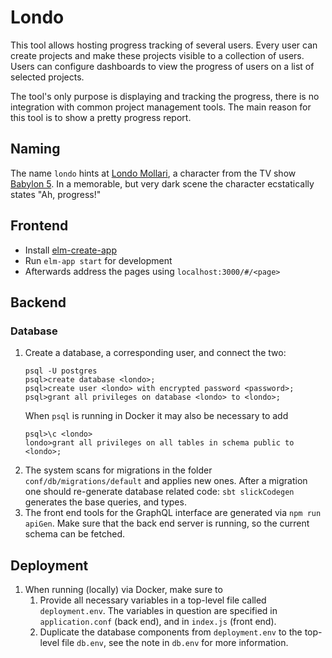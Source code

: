 # Londo

This tool allows hosting progress tracking of several users. Every user can create projects and make these projects visible to a collection of users. Users can configure dashboards to view the progress of users on a list of selected projects.

The tool's only purpose is displaying and tracking the progress, there is no integration with common project management tools. The main reason for this tool is to show a pretty progress report.

## Naming

The name `londo` hints at [Londo Mollari](https://en.wikipedia.org/wiki/Londo_Mollari), a character from the TV show [Babylon 5](https://en.wikipedia.org/wiki/Babylon_5). In a memorable, but very dark scene the character ecstatically states "Ah, progress!"

## Frontend

* Install [elm-create-app](https://github.com/halfzebra/create-elm-app)
* Run `elm-app start` for development
* Afterwards address the pages using `localhost:3000/#/<page>`

## Backend

### Database
1. Create a database, a corresponding user, and connect the two:
   ```
   psql -U postgres
   psql>create database <londo>;
   psql>create user <londo> with encrypted password <password>;
   psql>grant all privileges on database <londo> to <londo>;
   ```
   When `psql` is running in Docker it may also be necessary to add
   ```
   psql>\c <londo>
   londo>grant all privileges on all tables in schema public to <londo>;
   ```
1. The system scans for migrations in the folder `conf/db/migrations/default`
   and applies new ones.
   After a migration one should re-generate database related code:
   `sbt slickCodegen` generates the base queries, and types.
1. The front end tools for the GraphQL interface are generated via
   `npm run apiGen`.
   Make sure that the back end server is running, so the current schema can be fetched.

## Deployment

1. When running (locally) via Docker, make sure to
   1. Provide all necessary variables in a top-level file called `deployment.env`.
      The variables in question are specified in `application.conf` (back end),
      and in `index.js` (front end).
   2. Duplicate the database components from `deployment.env` to the top-level file `db.env`,
      see the note in `db.env` for more information.